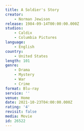 ```yaml
---
title: A Soldier's Story
creator:
    - Norman Jewison
release: 1984-09-14T00:00:00.000Z
studios:
    - Caldix
    - Columbia Pictures
language:
    - English
country:
    - United States
length: 101
genre:
    - Drama
    - Mystery
    - War
    - Crime
format: Blu-ray
service: ''
venue: Home
date: 2021-10-23T04:00:00.000Z
rating: '4'
revisit: false
media: Movie
id: 26522
---
```



